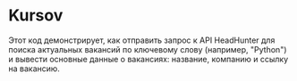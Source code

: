 # Kursov
Этот код демонстрирует, как отправить запрос к API HeadHunter для поиска актуальных вакансий по ключевому слову (например, "Python") и вывести основные данные о вакансиях: название, компанию и ссылку на вакансию. 
